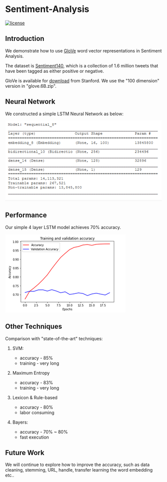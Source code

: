 # Sentiment-Analysis

[![license](https://img.shields.io/github/license/mashape/apistatus.svg)](LICENSE)

## Introduction

We demonstrate how to use [GloVe](https://www.aclweb.org/anthology/D14-1162/) word vector representations in Sentiment Analysis.

The dataset is [Sentiment140](http://www.sentiment140.com/), 
which is a collection of 1.6 million tweets that have been tagged as either positive or negative.

GloVe is available for [download](https://nlp.stanford.edu/projects/glove/) from Stanford. 
We use the "100 dimension" version in "glove.6B.zip".

## Neural Network

We constructed a simple LSTM Neural Network as below:

![Figure](model-summary.png)

## Performance

Our simple 4 layer LSTM model achieves 70% accuracy.

![Figure](performance.png)

## Other Techniques
Comparison with "state-of-the-art" techniques:

1. SVM: 
   - accuracy - 85%    
   - training - very long

2. Maximum Entropy
   - accuracy - 83%    
   - training - very long

3. Lexicon & Rule-based
   - accuracy - 80%    
   - labor consuming
   
4. Bayers: 
   - accuracy - 70% ~ 80%   
   - fast execution

## Future Work

We will continue to explore how to improve the accuracy,
such as data cleaning, stemming, URL, handle, transfer learning the word embedding etc..


